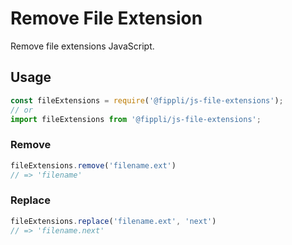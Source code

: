 # Remove File Extension
Remove file extensions JavaScript.

## Usage
```JavaScript
const fileExtensions = require('@fippli/js-file-extensions');
// or
import fileExtensions from '@fippli/js-file-extensions';
```
### Remove
```JavaScript
fileExtensions.remove('filename.ext')
// => 'filename'
```
### Replace
```JavaScript
fileExtensions.replace('filename.ext', 'next')
// => 'filename.next'
```
